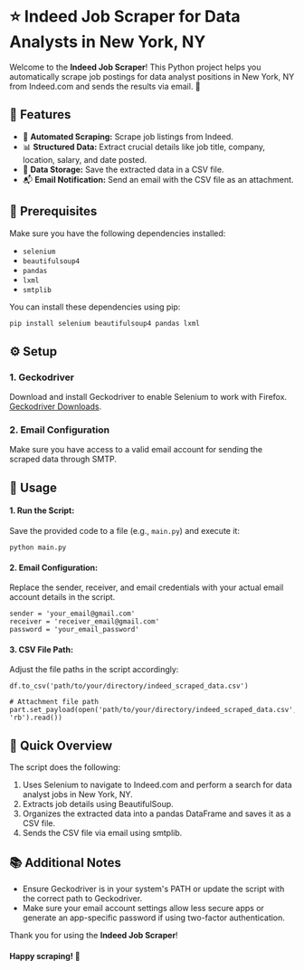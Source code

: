 # ⭐ Indeed Job Scraper for Data Analysts in New York, NY

Welcome to the **Indeed Job Scraper**! This Python project helps you automatically scrape job postings for data analyst positions in New York, NY from Indeed.com and sends the results via email. 📧

## 🌟 Features

- 🚀 **Automated Scraping:** Scrape job listings from Indeed.
- 📊 **Structured Data:** Extract crucial details like job title, company, location, salary, and date posted.
- 💾 **Data Storage:** Save the extracted data in a CSV file.
- 📬 **Email Notification:** Send an email with the CSV file as an attachment.

## 📝 Prerequisites

Make sure you have the following dependencies installed:

- `selenium`
- `beautifulsoup4`
- `pandas`
- `lxml`
- `smtplib`

You can install these dependencies using pip:

```sh
pip install selenium beautifulsoup4 pandas lxml
```
## ⚙️ Setup
### 1. Geckodriver
Download and install Geckodriver to enable Selenium to work with Firefox. [Geckodriver Downloads](https://github.com/mozilla/geckodriver/releases).

### 2. Email Configuration
Make sure you have access to a valid email account for sending the scraped data through SMTP.

## 📌 Usage
#### **1. Run the Script:**

Save the provided code to a file (e.g., `main.py`) and execute it:

    python main.py
#### **2. Email Configuration:**

Replace the sender, receiver, and email credentials with your actual email account details in the script.

    sender = 'your_email@gmail.com'
    receiver = 'receiver_email@gmail.com'
    password = 'your_email_password'
#### **3. CSV File Path:**

Adjust the file paths in the script accordingly:

    df.to_csv('path/to/your/directory/indeed_scraped_data.csv')

    # Attachment file path
    part.set_payload(open('path/to/your/directory/indeed_scraped_data.csv', 'rb').read())
## 🚀 Quick Overview
The script does the following:

1. Uses Selenium to navigate to Indeed.com and perform a search for data analyst jobs in New York, NY.
2. Extracts job details using BeautifulSoup.
3. Organizes the extracted data into a pandas DataFrame and saves it as a CSV file.
4. Sends the CSV file via email using smtplib.

## 📚 Additional Notes
- Ensure Geckodriver is in your system's PATH or update the script with the correct path to Geckodriver.
- Make sure your email account settings allow less secure apps or generate an app-specific password if using two-factor authentication.

Thank you for using the **Indeed Job Scraper**! 
#### Happy scraping! 🎉

